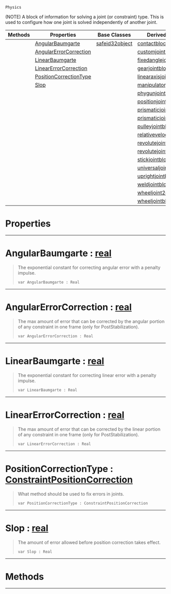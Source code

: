  `Physics`

(NOTE) A block of information for solving a joint (or constraint) type. This is used to configure how one joint is solved independently of another joint.

|Methods|Properties|Base Classes|Derived Classes|
|---|---|---|---|
| |[ AngularBaumgarte](https://github.com/ZilchEngine/ZilchDocs/blob/master/code_reference/class_reference/constraintconfigblock.markdown#angularbaumgarte-zero-en)|[safeid32object](https://github.com/ZilchEngine/ZilchDocs/blob/master/code_reference/class_reference/safeid32object.markdown)|[contactblock](https://github.com/ZilchEngine/ZilchDocs/blob/master/code_reference/class_reference/contactblock.markdown)|
| |[ AngularErrorCorrection](https://github.com/ZilchEngine/ZilchDocs/blob/master/code_reference/class_reference/constraintconfigblock.markdown#angularerrorcorrection-z)| |[customjointblock](https://github.com/ZilchEngine/ZilchDocs/blob/master/code_reference/class_reference/customjointblock.markdown)|
| |[ LinearBaumgarte](https://github.com/ZilchEngine/ZilchDocs/blob/master/code_reference/class_reference/constraintconfigblock.markdown#linearbaumgarte-zero-eng)| |[fixedanglejointblock](https://github.com/ZilchEngine/ZilchDocs/blob/master/code_reference/class_reference/fixedanglejointblock.markdown)|
| |[ LinearErrorCorrection](https://github.com/ZilchEngine/ZilchDocs/blob/master/code_reference/class_reference/constraintconfigblock.markdown#linearerrorcorrection-ze)| |[gearjointblock](https://github.com/ZilchEngine/ZilchDocs/blob/master/code_reference/class_reference/gearjointblock.markdown)|
| |[ PositionCorrectionType](https://github.com/ZilchEngine/ZilchDocs/blob/master/code_reference/class_reference/constraintconfigblock.markdown#positioncorrectiontype-z)| |[linearaxisjointblock](https://github.com/ZilchEngine/ZilchDocs/blob/master/code_reference/class_reference/linearaxisjointblock.markdown)|
| |[ Slop](https://github.com/ZilchEngine/ZilchDocs/blob/master/code_reference/class_reference/constraintconfigblock.markdown#slop-zero-engine-documen)| |[manipulatorjointblock](https://github.com/ZilchEngine/ZilchDocs/blob/master/code_reference/class_reference/manipulatorjointblock.markdown)|
| | | |[phygunjointblock](https://github.com/ZilchEngine/ZilchDocs/blob/master/code_reference/class_reference/phygunjointblock.markdown)|
| | | |[positionjointblock](https://github.com/ZilchEngine/ZilchDocs/blob/master/code_reference/class_reference/positionjointblock.markdown)|
| | | |[prismaticjoint2dblock](https://github.com/ZilchEngine/ZilchDocs/blob/master/code_reference/class_reference/prismaticjoint2dblock.markdown)|
| | | |[prismaticjointblock](https://github.com/ZilchEngine/ZilchDocs/blob/master/code_reference/class_reference/prismaticjointblock.markdown)|
| | | |[pulleyjointblock](https://github.com/ZilchEngine/ZilchDocs/blob/master/code_reference/class_reference/pulleyjointblock.markdown)|
| | | |[relativevelocityjointblock](https://github.com/ZilchEngine/ZilchDocs/blob/master/code_reference/class_reference/relativevelocityjointblock.markdown)|
| | | |[revolutejoint2dblock](https://github.com/ZilchEngine/ZilchDocs/blob/master/code_reference/class_reference/revolutejoint2dblock.markdown)|
| | | |[revolutejointblock](https://github.com/ZilchEngine/ZilchDocs/blob/master/code_reference/class_reference/revolutejointblock.markdown)|
| | | |[stickjointblock](https://github.com/ZilchEngine/ZilchDocs/blob/master/code_reference/class_reference/stickjointblock.markdown)|
| | | |[universaljointblock](https://github.com/ZilchEngine/ZilchDocs/blob/master/code_reference/class_reference/universaljointblock.markdown)|
| | | |[uprightjointblock](https://github.com/ZilchEngine/ZilchDocs/blob/master/code_reference/class_reference/uprightjointblock.markdown)|
| | | |[weldjointblock](https://github.com/ZilchEngine/ZilchDocs/blob/master/code_reference/class_reference/weldjointblock.markdown)|
| | | |[wheeljoint2dblock](https://github.com/ZilchEngine/ZilchDocs/blob/master/code_reference/class_reference/wheeljoint2dblock.markdown)|
| | | |[wheeljointblock](https://github.com/ZilchEngine/ZilchDocs/blob/master/code_reference/class_reference/wheeljointblock.markdown)|


 #  Properties


---  
 #  AngularBaumgarte : [real](https://github.com/ZilchEngine/ZilchDocs/blob/master/code_reference/nada_base_types/real.markdown)

> The exponential constant for correcting angular error with a penalty impulse.
> ``` lang=cpp, name=Nada
> var AngularBaumgarte : Real


---  
 #  AngularErrorCorrection : [real](https://github.com/ZilchEngine/ZilchDocs/blob/master/code_reference/nada_base_types/real.markdown)

> The max amount of error that can be corrected by the angular portion of any constraint in one frame (only for PostStabilization).
> ``` lang=cpp, name=Nada
> var AngularErrorCorrection : Real


---  
 #  LinearBaumgarte : [real](https://github.com/ZilchEngine/ZilchDocs/blob/master/code_reference/nada_base_types/real.markdown)

> The exponential constant for correcting linear error with a penalty impulse.
> ``` lang=cpp, name=Nada
> var LinearBaumgarte : Real


---  
 #  LinearErrorCorrection : [real](https://github.com/ZilchEngine/ZilchDocs/blob/master/code_reference/nada_base_types/real.markdown)

> The max amount of error that can be corrected by the linear portion of any constraint in one frame (only for PostStabilization).
> ``` lang=cpp, name=Nada
> var LinearErrorCorrection : Real


---  
 #  PositionCorrectionType : [ConstraintPositionCorrection](https://github.com/ZilchEngine/ZilchDocs/blob/master/code_reference/enum_reference.markdown#constraintpositioncorrection)

> What method should be used to fix errors in joints.
> ``` lang=cpp, name=Nada
> var PositionCorrectionType : ConstraintPositionCorrection


---  
 #  Slop : [real](https://github.com/ZilchEngine/ZilchDocs/blob/master/code_reference/nada_base_types/real.markdown)

> The amount of error allowed before position correction takes effect.
> ``` lang=cpp, name=Nada
> var Slop : Real


---  
 #  Methods


---  
 

 